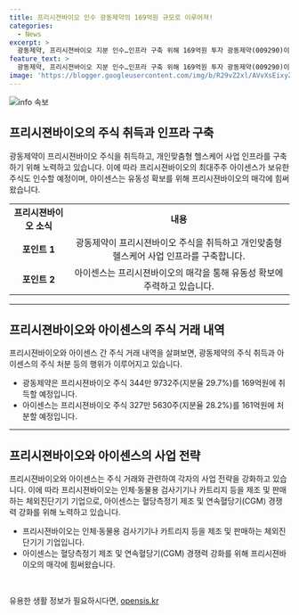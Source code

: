 ```yaml
---
title: 프리시젼바이오 인수 광동제약의 169억원 규모로 이루어져!
categories:
  - News
excerpt: >
  광동제약, 프리시젼바이오 지분 인수…인프라 구축 위해 169억원 투자 광동제약(009290)이 프리시젼바이오(335810)의 지분 29.7%를 169억원에 취득한다. 최대주주 아이센스(099190)는 28.2% 지분을 161억원에 처분한다. 광동제약은 이를 통해 개인맞춤형 헬스케어 사업을 강화하고, 프리시젼바이오는 체외진단기기 분야에서 경쟁력을 강화한다.
feature_text: >
  광동제약, 프리시젼바이오 지분 인수…인프라 구축 위해 169억원 투자 광동제약(009290)이 프리시젼바이오(335810)의 지분 29.7%를 169억원에 취득한다. 최대주주 아이센스(099190)는 28.2% 지분을 161억원에 처분한다. 광동제약은 이를 통해 개인맞춤형 헬스케어 사업을 강화하고, 프리시젼바이오는 체외진단기기 분야에서 경쟁력을 강화한다.
image: 'https://blogger.googleusercontent.com/img/b/R29vZ2xl/AVvXsEixyZcFfHzMRdzZMjFBmAUKJYCLCGyLL1o632UiGVXcaFdKo_bkvkuCioo0uUKlGfBVcT3P84aROyZIXSBEx3Aw5nCQ3pTgDom1WDC4m8eifvWiAmWEEVb4x6G_l8C0QH225ldMjyaFvpxGEBGNO37VmDTDMHGhJPq73UglMfDca1-0aw/s1600/blogspot.png'
---
```


<p><img src="https://blogger.googleusercontent.com/img/b/R29vZ2xl/AVvXsEixyZcFfHzMRdzZMjFBmAUKJYCLCGyLL1o632UiGVXcaFdKo_bkvkuCioo0uUKlGfBVcT3P84aROyZIXSBEx3Aw5nCQ3pTgDom1WDC4m8eifvWiAmWEEVb4x6G_l8C0QH225ldMjyaFvpxGEBGNO37VmDTDMHGhJPq73UglMfDca1-0aw/s1600/blogspot.png" alt="info 속보" /></p>

<h2 data-ke-size="size26">프리시젼바이오의 주식 취득과 인프라 구축</h2>

<p data-ke-size="size16">광동제약이 프리시젼바이오 주식을 취득하고, 개인맞춤형 헬스케어 사업 인프라를 구축하기 위해 노력하고 있습니다. 이에 따라 프리시젼바이오의 최대주주 아이센스가 보유한 주식도 인수할 예정이며, 아이센스는 유동성 확보를 위해 프리시젼바이오의 매각에 힘써왔습니다.</p>

<table>
  <tr>
    <td style="text-align: center; height: 17px;"><b>프리시젼바이오 소식</b></td>
    <td style="text-align: center; height: 17px;"><b>내용</b></td>
  </tr>
  <tr>
    <td style="text-align: center; height: 17px;"><b>포인트 1</b></td>
    <td style="text-align: center; height: 17px;">광동제약이 프리시젼바이오 주식을 취득하고 개인맞춤형 헬스케어 사업 인프라를 구축합니다.</td>
  </tr>
  <tr>
    <td style="text-align: center; height: 17px;"><b>포인트 2</b></td>
    <td style="text-align: center; height: 17px;">아이센스는 프리시젼바이오의 매각을 통해 유동성 확보에 주력하고 있습니다.</td>
  </tr>
</table>

<hr>

<h2 data-ke-size="size26">프리시젼바이오와 아이센스의 주식 거래 내역</h2>

<p data-ke-size="size16">프리시젼바이오와 아이센스 간 주식 거래 내역을 살펴보면, 광동제약의 주식 취득과 아이센스의 주식 처분 등의 행위가 이루어지고 있습니다.</p>

<ul>
  <li>광동제약은 프리시젼바이오 주식 344만 9732주(지분율 29.7%)를 169억원에 취득할 예정입니다.</li>
  <li>아이센스는 프리시젼바이오 주식 327만 5630주(지분율 28.2%)를 161억원에 처분할 예정입니다.</li>
</ul>

<hr>

<h2 data-ke-size="size26">프리시젼바이오와 아이센스의 사업 전략</h2>

<p data-ke-size="size16">프리시젼바이오와 아이센스는 주식 거래와 관련하여 각자의 사업 전략을 강화하고 있습니다. 이에 따라 프리시젼바이오는 인체·동물용 검사기기나 카트리지 등을 제조 및 판매하는 체외진단기기 기업으로, 아이센스는 혈당측정기 제조 및 연속혈당기(CGM) 경쟁력 강화를 위해 노력하고 있습니다.</p>

<ul>
  <li>프리시젼바이오는 인체·동물용 검사기기나 카트리지 등을 제조 및 판매하는 체외진단기기 기업입니다.</li>
  <li>아이센스는 혈당측정기 제조 및 연속혈당기(CGM) 경쟁력 강화를 위해 프리시젼바이오의 매각에 힘써왔습니다.</li>
</ul>

<p data-ke-size="size16">&nbsp;</p>
유용한 생활 정보가 필요하시다면, <a href="https://opensis.kr" rel="dofollow">opensis.kr</a>


